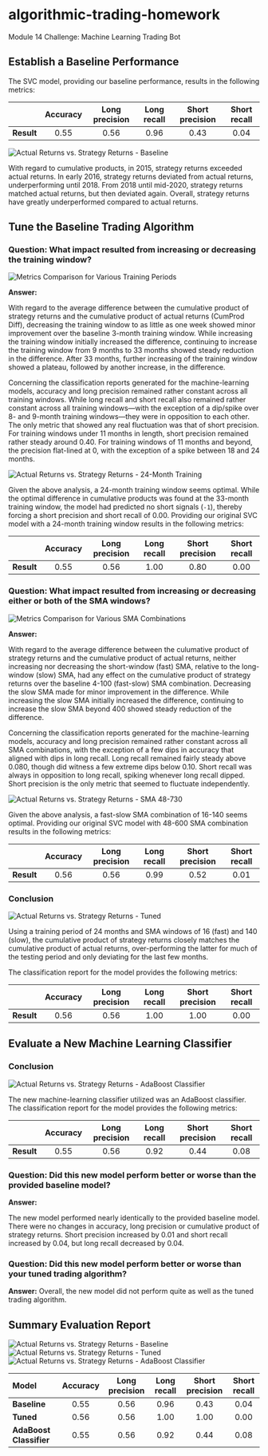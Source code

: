 # algorithmic-trading-homework
Module 14 Challenge: Machine Learning Trading Bot

## Establish a Baseline Performance
The SVC model, providing our baseline performance, results in the following metrics:

|            | Accuracy | Long precision | Long recall | Short precision | Short recall |
|:---------- |:--------:|:--------------:|:-----------:|:---------------:|:------------:|
| **Result** | 0.55     | 0.56           | 0.96        | 0.43            | 0.04         |

![Actual Returns vs. Strategy Returns - Baseline](Resources/actual_vs_strategy_returns_baseline.png)

With regard to cumulative products, in 2015, strategy returns exceeded actual returns. In early 2016, strategy returns deviated from actual returns, underperforming until 2018. From 2018 until mid-2020, strategy returns matched actual returns, but then deviated again. Overall, strategy returns have greatly underperformed compared to actual returns.

## Tune the Baseline Trading Algorithm

### Question: What impact resulted from increasing or decreasing the training window?
![Metrics Comparison for Various Training Periods](Resources/metrics_comparison_training.png)

**Answer:**

With regard to the average difference between the cumulative product of strategy returns and the cumulative product of actual returns (CumProd Diff), decreasing the training window to as little as one week showed minor improvement over the baseline 3-month training window. While increasing the training window initially increased the difference, continuing to increase the training window from 9 months to 33 months showed steady reduction in the difference. After 33 months, further increasing of the training window showed a plateau, followed by another increase, in the difference.

Concerning the classification reports generated for the machine-learning models, accuracy and long precision remained rather constant across all training windows. While long recall and short recall also remained rather constant across all training windows&mdash;with the exception of a dip/spike over 8- and 9-month training windows&mdash;they were in opposition to each other. The only metric that showed any real fluctuation was that of short precision. For training windows under 11 months in length, short precision remained rather steady around 0.40. For training windows of 11 months and beyond, the precision flat-lined at 0, with the exception of a spike between 18 and 24 months.

![Actual Returns vs. Strategy Returns - 24-Month Training](Resources/actual_vs_strategy_returns_24M.png)

Given the above analysis, a 24-month training window seems optimal. While the optimal difference in cumulative products was found at the 33-month training window, the model had predicted no short signals (`-1`), thereby forcing a short precision and short recall of 0.00. Providing our original SVC model with a 24-month training window results in the following metrics:

|            | Accuracy | Long precision | Long recall | Short precision | Short recall |
|:---------- |:--------:|:--------------:|:-----------:|:---------------:|:------------:|
| **Result** | 0.55     | 0.56           | 1.00        | 0.80            | 0.00         |

### Question: What impact resulted from increasing or decreasing either or both of the SMA windows?
![Metrics Comparison for Various SMA Combinations](Resources/metrics_comparison_sma.png)

**Answer:**

With regard to the average difference between the culumative product of strategy returns and the cumulative product of actual returns, neither increasing nor decreasing the short-window (fast) SMA, relative to the long-window (slow) SMA, had any effect on the cumulative product of strategy returns over the baseline 4-100 (fast-slow) SMA combination. Decreasing the slow SMA made for minor improvement in the difference. While increasing the slow SMA initially increased the difference, continuing to increase the slow SMA beyond 400 showed steady reduction of the difference.

Concerning the classification reports generated for the machine-learning models, accuracy and long precision remained rather constant across all SMA combinations, with the exception of a few dips in accuracy that aligned with dips in long recall. Long recall remained fairly steady above 0.080, though did witness a few extreme dips below 0.10. Short recall was always in opposition to long recall, spiking whenever long recall dipped. Short precision is the only metric that seemed to fluctuate independently. 

![Actual Returns vs. Strategy Returns - SMA 48-730](Resources/actual_vs_strategy_returns_sma_16-140.png)

Given the above analysis, a fast-slow SMA combination of 16-140 seems optimal. Providing our original SVC model with 48-600 SMA combination results in the following metrics:

|            | Accuracy | Long precision | Long recall | Short precision | Short recall |
|:---------- |:--------:|:--------------:|:-----------:|:---------------:|:------------:|
| **Result** | 0.56     | 0.56           | 0.99        | 0.52            | 0.01         |

### Conclusion
![Actual Returns vs. Strategy Returns - Tuned](Resources/actual_vs_strategy_returns_tuned.png)

Using a training period of 24 months and SMA windows of 16 (fast) and 140 (slow), the cumulative product of strategy returns closely matches the cumulative product of actual returns, over-performing the latter for much of the testing period and only deviating for the last few months.

The classification report for the model provides the following metrics:

|            | Accuracy | Long precision | Long recall | Short precision | Short recall |
|:---------- |:--------:|:--------------:|:-----------:|:---------------:|:------------:|
| **Result** | 0.56     | 0.56           | 1.00        | 1.00            | 0.00         |

## Evaluate a New Machine Learning Classifier

### Conclusion
![Actual Returns vs. Strategy Returns - AdaBoost Classifier](Resources/actual_vs_strategy_returns_adaboostclassifier.png)

The new machine-learning classifier utilized was an AdaBoost classifier. The classification report for the model provides the following metrics:

|            | Accuracy | Long precision | Long recall | Short precision | Short recall |
|:---------- |:--------:|:--------------:|:-----------:|:---------------:|:------------:|
| **Result** | 0.55     | 0.56           | 0.92        | 0.44            | 0.08         |

### Question: Did this new model perform better or worse than the provided baseline model?
**Answer:**

The new model performed nearly identically to the provided baseline model. There were no changes in accuracy, long precision or cumulative product of strategy returns. Short precision increased by 0.01 and short recall increased by 0.04, but long recall decreased by 0.04.

### Question: Did this new model perform better or worse than your tuned trading algorithm?
**Answer:**
Overall, the new model did not perform quite as well as the tuned trading algorithm. 

## Summary Evaluation Report
![Actual Returns vs. Strategy Returns - Baseline](Resources/actual_vs_strategy_returns_baseline.png)
![Actual Returns vs. Strategy Returns - Tuned](Resources/actual_vs_strategy_returns_tuned.png)
![Actual Returns vs. Strategy Returns - AdaBoost Classifier](Resources/actual_vs_strategy_returns_adaboostclassifier.png)

| Model                   | Accuracy | Long precision | Long recall | Short precision | Short recall |
|:----------------------- |:--------:|:--------------:|:-----------:|:---------------:|:------------:|
| **Baseline**            | 0.55     | 0.56           | 0.96        | 0.43            | 0.04         |
| **Tuned**               | 0.56     | 0.56           | 1.00        | 1.00            | 0.00         |
| **AdaBoost Classifier** | 0.55     | 0.56           | 0.92        | 0.44            | 0.08         |

